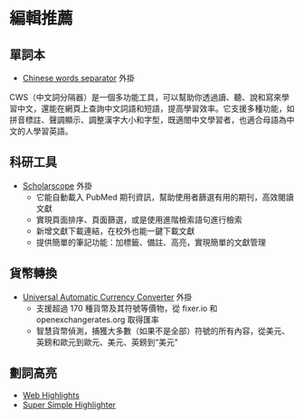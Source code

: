 # 編輯推薦

## 單詞本

- [Chinese words separator](https://chromewebstore.google.com/detail/chinese-words-separator-c/gacfacdpfimbkgcnlegknnmcccjgcbnp) 外掛

CWS（中文詞分隔器）是一個多功能工具，可以幫助你透過讀、聽、說和寫來學習中文，還能在網頁上查詢中文詞語和短語，提高學習效率。它支援多種功能，如拼音標註、聲調顯示、調整漢字大小和字型，既適閤中文學習者，也適合母語為中文的人學習英語。

## 科研工具

- [Scholarscope](https://www.scholarscope.online/) 外掛
  - 它能自動載入 PubMed 期刊資訊，幫助使用者篩選有用的期刊，高效閱讀文獻
  - 實現頁面排序、頁面篩選，或是使用進階檢索語句進行檢索
  - 新增文獻下載連結，在校外也能一鍵下載文獻
  - 提供簡單的筆記功能：加標籤、備註、高亮，實現簡單的文獻管理

## 貨幣轉換
- [Universal Automatic Currency Converter](https://chromewebstore.google.com/detail/hbjagjepkeogombomfeefdmjnclgojli?hl=zh-TW&utm_source=ext_sidebar) 外掛
  - 支援超過 170 種貨幣及其符號等價物，從 fixer.io 和 openexchangerates.org 取得匯率
  - 智慧貨幣偵測，捕獲大多數（如果不是全部）符號的所有內容，從美元、英鎊和歐元到歐元、美元、英鎊到“美元”

## 劃詞高亮

- [Web Highlights](https://web-highlights.com/blog/welcome/)
- [Super Simple Highlighter](https://chromewebstore.google.com/detail/super-simple-highlighter/hhlhjgianpocpoppaiihmlpgcoehlhio)
